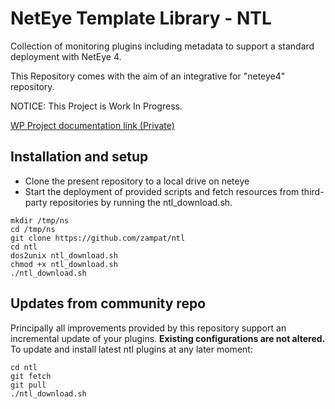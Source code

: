 # NetEye Template Library - NTL

Collection of monitoring plugins including metadata to support a standard deployment with NetEye 4.

This Repository comes with the aim of an integrative for "neteye4" repository.

NOTICE: This Project is Work In Progress.

[WP Project documentation link (Private)](https://siwuerthphoenix.atlassian.net/wiki/spaces/SCN/pages/1176633630/NetEye+Template+Library)

## Installation and setup

- Clone the present repository to a local drive on neteye
- Start the deployment of provided scripts and fetch resources from third-party repositories by running the ntl_download.sh.

```
mkdir /tmp/ns
cd /tmp/ns
git clone https://github.com/zampat/ntl
cd ntl
dos2unix ntl_download.sh
chmod +x ntl_download.sh
./ntl_download.sh
```

## Updates from community repo

Principally all improvements provided by this repository support an incremental update of your plugins. __Existing configurations are not altered.__
To update and install latest ntl plugins at any later moment:

```
cd ntl
git fetch
git pull
./ntl_download.sh
```
